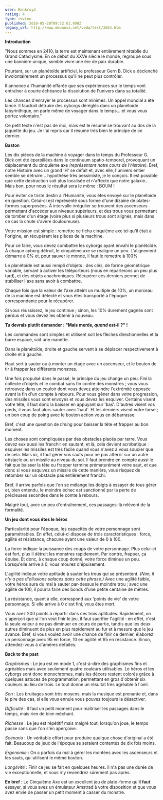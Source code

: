 ```yaml
---
user: Hankroyd
rating: 4
type: review
published: 2010-05-28T09:52:02.000Z
legacy_url: http://www.emunova.net/veda/test/3863.htm
---
```

**Introduction**  

   

"Nous sommes en 2410, la terre est maintenant entièrement rétablie du Grand Cataclysme. En ce début du XXVe siècle le monde, regroupé sous une bannière unique, semble vivre une ère de paix durable.  

Pourtant, sur un planétoïde artificiel, le professeur Gern B. Dick a déclenché involontairement un processus qu'il ne peut plus contrôler.  

Il annonce à l'humanité effarée que ses expériences sur le temps vont entraîner à courte échéance la dissolution de l'univers dans sa totalité.  

Les chances d'enrayer le processus sont minimes. Un appel mondial a été lancé. Il faudrait détruire des cyborgs déréglés dans un planétoïde labyrinthique, on parle même de voyager dans le temps... et vous vous portez volontaire."  

   

Ce petit texte n'est pas de moi, mais est le résumé se trouvant au dos de la jaquette du jeu. Je l'ai repris car il résume très bien le principe de ce dernier.  

   

   

**Baston**  

   

Les dix pièces de la machine à voyager dans le temps du Professeur G. Dick ont été éparpillées dans le continuum spatio-temporel, provoquant un déplacement du cinquième axe _(représentant notre cours de l'histoire)_. Bref, notre Histoire avec un grand 'H' se défait et, avec elle, l'univers entier semble se détruire... hypothèse très pessimiste, je le conçois. Il est possible que cette destruction soit plus localisée et n'affecte que notre galaxie... Mais bon, pour nous le résultat sera le même : BOUM !  

  

Pour éviter ce triste destin à l'Humanité, vous êtes envoyé sur le planétoïde en question. Celui-ci est représenté sous forme d'une dizaine de plates-formes superposées. À intervalle irrégulier se trouvent des ascenseurs permettant d'accéder aux niveaux supérieurs, et des trous vous permettant de tomber d'un étage (voire plus si plusieurs trous sont alignés, mais dans ce cas la chute s'avère douloureuse).  

   

Votre mission est simple : remettre ce fichu cinquième axe tel qu'il était à l'origine, en récupérant les pièces de la machine.  

Pour ce faire, vous devez combattre les cyborgs ayant envahi le planétoïde. À chaque cyborg détruit, le cinquième axe se réaligne un peu. L'alignement démarre à 0% et, pour sauver le monde, il faut le remettre à 100%  

Le planétoïde est aussi rempli d'objets : des clés, de forme géométrique variable, servant à activer les téléporteurs (nous en reparlerons un peu plus tard), et des objets anachroniques. Récupérer ces derniers permet de stabiliser l'axe sans avoir à combattre.  

Chaque fois que la valeur de l'axe atteint un multiple de 10%, un morceau de la machine est détecté et vous êtes transporté à l'époque correspondante pour le récupérer.  

Si vous réussissez, le jeu continue ; sinon, les 10% durement gagnés sont perdus et vous devez les obtenir à nouveau.  

   

   

**Tu devrais plutôt demander : "Mais merde, _quand_ est-il ?" !**  

   

Les commandes sont simples et utilisent soit les flèches directionnelles et la barre espace, soit une manette.  

Dans le planétoïde, droite et gauche servent à se déplacer respectivement à droite et à gauche.  

Haut sert à sauter ou à monter un étage avec un ascenseur, et le bouton de tir à frapper les différents monstres.  

   

Une fois propulsé dans le passé, le principe du jeu change un peu. Fini la collecte d'objets et le combat sans fin contre des monstres ; vous vous retrouvez dans un couloir dont vous devez atteindre l'extrémité opposée avant la fin d'un compte à rebours. Pour vous gêner dans votre progression, des missiles vous sont envoyés et vous devez les esquiver. Certains visent votre tête, il faut donc la baisser en appuyant sur 'bas'. D'autres visent vos pieds, il vous faut alors sauter avec 'haut'. Et les derniers visent votre torse ; un bon coup de poing avec le bouton action vous en débarrasse.  

Bref, c'est une question de _timing_ pour baisser la tête et frapper au bon moment.  

Les choses sont compliquées par des obstacles placés par terre. Vous devez eux aussi les franchir en sautant, et là, cela devient acrobatique : esquiver les missiles est très facile quand vous n'avez à vous soucier que de cela. Mais ici, il faut gérer vos sauts pour ne pas atterrir sur un autre obstacle ou un missile au niveau du sol. Il faut prendre en compte aussi le fait que baisser la tête ou frapper termine prématurément votre saut, et que donc si vous esquivez un missile de cette manière, vous risquez de retomber sur un obstacle pas entièrement franchi.  

Bref, il arrive parfois que l'on se mélange les doigts à essayer de tous gérer et, bien entendu, le moindre échec est sanctionné par la perte de précieuses secondes dans le comte à rebours.  

Malgré tout, avec un peu d'entraînement, ces passages-là relèvent de la formalité.  

   

   

**Un jeu dont vous êtes le héros**   

   

Particularité pour l'époque, les capacités de votre personnage sont paramétrables. En effet, celui-ci dispose de trois caractéristiques : force, agilité et résistance, chacune ayant une valeur de 0 à 100\.  

La force indique la puissance des coups de votre personnage. Plus celui-ci est fort, plus il détruit les monstres rapidement. Par contre, frapper, ça épuise. Et donc, à chaque coup donné, votre force diminue un peu. Lorsqu'elle arrive à 0, vous mourez d'épuisement.  

L'agilité indique votre aptitude à sauter les trous qui se présentent. _(Non, il n'y a pas d'allusions salaces dans cette phrase.)_ Avec une agilité faible, votre héros aura du mal à sauter par-dessus le moindre trou ; avec une agilité de 100, il pourra faire des bonds d'une petite centaine de mètres.  

La résistance, quant à elle, correspond aux 'points de vie' de votre personnage. Si elle arrive à 0 c'est fini, vous êtes mort.  

   

Vous avez 200 points à répartir dans ces trois aptitudes. Rapidement, on s'aperçoit que si l'on veut finir le jeu, il faut sacrifier l'agilité : en effet, c'est la seule valeur à ne pas diminuer en cours de partie, tandis que les deux autres diminuent de plus en plus rapidement au fur et à mesure que le jeu avance. Bref, si vous voulez avoir une chance de finir ce dernier, élaborez un personnage avec 95 en force, 10 en agilité et 95 en résistance. Sinon, attendez-vous à d'amères défaites.  

   

   

**Back to the past**  

   

_Graphismes_ : Le jeu est en mode 1, c'est-à-dire des graphismes fins et agréables mais avec seulement quatre couleurs utilisables. Le héros et les cyborgs sont donc monochromes, mais les décors restent colorés grâce à quelques astuces de programmation, permettant en gros d'obtenir six couleurs au lieu de trois. Le tout donne un résultat très agréable à l'oeil.  

   

_Son_ : Les bruitages sont très moyens, mais la musique est prenante et, dans le pire des cas, si elle vous ennuie vous pouvez toujours la désactiver.  

   

_Difficulté_ : Il faut un petit moment pour maîtriser les passages dans le temps, mais rien de bien méchant.  

   

_Richesse_ : Le jeu est répétitif mais malgré tout, lorsqu'on joue, le temps passe sans que l'on s'en aperçoive.  

   

_Scénario_ : Un véritable effort pour produire quelque chose d'original a été fait. Beaucoup de jeux de l'époque se seraient contentés de dix fois moins.  

   

_Ergonomie_ : On a parfois du mal à gérer les montées avec les ascenseurs et les sauts, qui utilisent le même bouton.  

   

_Longévité_ : Finir ce jeu se fait en quelques heures. Il n'a pas une durée de vie exceptionnelle, et vous n'y reviendrez sûrement pas après.  

   

   

**En bref** : Le Cinquième Axe est un excellent jeu de plate-forme qu'il **faut** essayer, si vous avez un émulateur Amstrad à votre disposition et que vous avez envie de passer un petit moment à casser du monstre.